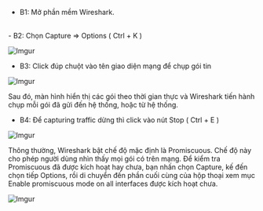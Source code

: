 - B1: Mở phần mềm Wireshark.
<br/>
- B2: Chọn Capture => Options ( Ctrl + K )

![Imgur](https://i.imgur.com/EtXJqLR.png)

- B3: Click đúp chuột vào tên giao diện mạng để chụp gói tin

![Imgur](https://i.imgur.com/mI4mtXH.png)

Sau đó, màn hình hiển thị các gói theo thời gian thực và Wireshark tiến hành chụp mỗi gói đã gửi đến hệ thống, hoặc từ hệ thống.

- B4: Để capturing traffic dừng thì click vào nút Stop ( Ctrl + E )

![Imgur](https://i.imgur.com/ZOLzrZB.png)

Thông thường, Wireshark bật chế độ mặc định là Promiscuous. Chế độ này cho phép người dùng nhìn thấy mọi gói có trên mạng. Để kiểm tra Promiscuous đã được kích hoạt hay chưa, bạn nhấn chọn Capture, kế đến chọn tiếp Options, rồi di chuyển đến phần cuối cùng của hộp thoại xem mục Enable promiscuous mode on all interfaces được kích hoạt chưa.

![Imgur](https://i.imgur.com/vpLuaPv.png)

